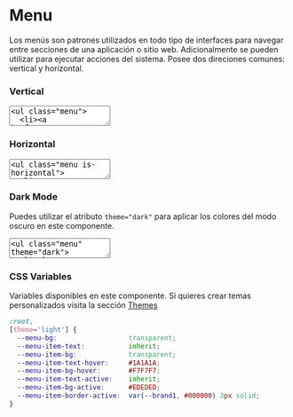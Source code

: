 # Menu

Los menús son patrones utilizados en todo tipo de interfaces para navegar entre secciones de una aplicación o sitio web. Adicionalmente se pueden utilizar para ejecutar acciones del sistema. Posee dos direciones comunes: vertical y horizontal.

### Vertical

<textarea code-editor="mixed" code-result-size="260">
<ul class="menu">
  <li><a href="#">Item 1</a></li>
  <li><a href="#">Item 2</a></li>
  <li class="active"><a href="#">Item 3</a></li>
  <li><a href="#">Item 4</a></li>
  <li><a href="#">Item 5</a></li>
</ul>
</textarea>

### Horizontal

<textarea code-editor="mixed" code-result-size="100">
<ul class="menu is-horizontal">
  <li><a href="#">Item 1</a></li>
  <li><a href="#">Item 2</a></li>
  <li class="active"><a href="#">Item 3</a></li>
  <li><a href="#">Item 4</a></li>
  <li><a href="#">Item 5</a></li>
</ul>
</textarea>

### Dark Mode

Puedes utilizar el atributo `theme="dark"` para aplicar los colores del modo oscuro en este componente.

<textarea code-editor="mixed" code-result-size="520">
<ul class="menu" theme="dark">
  <li class="menu-section">SECTION 1</li>
  <li><a href="#">Item 1</a></li>
  <li><a href="#">Item 2</a></li>
  <li class="active"><a href="#">Item 3</a></li>
  <li><a href="#">Item 4</a></li>
  <li><a href="#">Item 5</a></li>
  <li class="menu-section">SECTION 2</li>
  <li><a href="#">Item 1</a></li>
  <li><a href="#">Item 2</a></li>
  <li><a href="#">Item 3</a></li>
  <li><a href="#">Item 4</a></li>
</ul>
</textarea>

### CSS Variables

Variables disponibles en este componente. Si quieres crear temas personalizados visita la sección [Themes](/themes)

```css
:root,
[theme='light'] {
  --menu-bg:                  transparent;
  --menu-item-text:           inherit;
  --menu-item-bg:             transparent;
  --menu-item-text-hover:     #1A1A1A;
  --menu-item-bg-hover:       #F7F7F7;
  --menu-item-text-active:    inherit;
  --menu-item-bg-active:      #EDEDED;
  --menu-item-border-active:  var(--brand1, #000000) 3px solid;
}
```